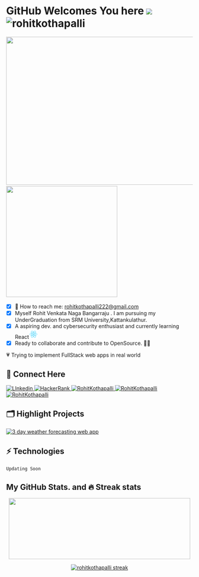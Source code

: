 
<div align="centre" >

 # GitHub Welcomes You here <img src="https://raw.githubusercontent.com/MartinHeinz/MartinHeinz/master/wave.gif" width="40"> <img src="https://komarev.com/ghpvc/?username=rohitkothapalli&label= WELCOME DEVELOPER NO." alt="rohitkothapalli" /> 
</div>

<div>
<img src="https://i.pinimg.com/originals/cd/59/d6/cd59d626dc86397fe45080e6e9c7027d.gif" height="400" width="550"/>
 <img  align="" src="https://i.pinimg.com/originals/f3/88/ce/f388ce9b7b1951263bff620997ff6735.gif" height="300" width="300"/>

 </div>
 
 

<div align = "left">

 
- [x] 📩 How to reach me: [rohitkothapalli222@gmail.com](rohitkothapalli222@gmail.com)
- [x] Myself Rohit Venkata Naga Bangarraju . I am pursuing my UnderGraduation from SRM University,Kattankulathur.
- [x] A aspiring dev. and cybersecurity enthusiast and currently learning React<img height="25" src="https://raw.githubusercontent.com/github/explore/80688e429a7d4ef2fca1e82350fe8e3517d3494d/topics/react/react.png">
- [x] Ready to collaborate and contribute to OpenSource. 🙇‍♂️
 <p>&#128151; Trying to implement FullStack web apps in real world </p>
 
 </div>
 
 
 
 
 
 ## 💐 Connect Here
 
<div align = "centre">
 
<a href="https://www.linkedin.com/in/rohit-kothapalli-079719194/">
  <img align="" alt="LInkedin" width="50px" src="https://raw.githubusercontent.com/peterthehan/peterthehan/master/assets/linkedin.svg" />
</a>
 
<a href="https://www.hackerrank.com/RA1911030010015">
 <img align="" alt="HackerRank" width="50px" src="https://upload.wikimedia.org/wikipedia/commons/thumb/6/6a/Hackerrank_meaningful_logo.svg/216px-Hackerrank_meaningful_logo.svg.png"/>
  
 <a href="https://discord.gg/code">
  <img align="" alt="RohitKothapalli" width="50px" src="https://raw.githubusercontent.com/peterthehan/peterthehan/master/assets/discord.svg" />
</a>
 
 
 <a href="https://www.instagram.com/rohitkothapalli_/">
  <img align="" alt="RohitKothapalli" width="50px" src="https://raw.githubusercontent.com/gist/jemminger/91c69559f5ce1cc45cecc1f2614325c6/raw/809bb0a961444f293a1e65fa4ead494bd93a77c6/instagram.svg" />
</a>
 
 
 
 
 <a href="https://api.whatsapp.com/send?phone=+917569121358&text=Hey%20Rohit">
  <img align="" alt="RohitKothapalli" width="50px" src="https://upload.wikimedia.org/wikipedia/commons/6/6b/WhatsApp.svg" />
</a>
 
 
 
 
 
 
 
 
 
 
 
 
 
 
 
 
 
 
 
 
 
 </div>
 
 
 

 
 ## 🗂️ Highlight Projects
<div>
<a href="https://github.com/rohitkothapalli/weather-forecast">
 
  <img align="center" src="https://github-readme-stats.vercel.app/api/pin/?username=rohitkothapalli&repo=weather-forecast&show_icons=true&line_height=27&title_color=6aa6f8&text_color=8a919a&icon_color=6aa6f8&bg_color=22272e" alt="3 day weather forecasting web app" />
</a>
</div>
 
 



 




 
 
 
 
 

## ⚡ Technologies
 <div>
  <code>Updating Soon</code>
 </div>
 
 
















## My GitHub Stats. and 🔥 Streak stats
<div>
 
<p align = "center">
  <img align="center" width="490" height="165" src="https://github-readme-stats.vercel.app/api?username=rohitkothapalli&show_icons=true&hide_border=false&line_height=20&title_color=f69673&icon_color=1b93c9&show_owner=true"/>
 </p>
 
 </div>
 <div>
 <p align = "center">
 <a href="https://github.com/rohitkothapalli/github-readme-streak-stats">
    <img title="🔥 Get streak stats for your profile at git.io/streak-stats" alt="rohitkothapalli streak" src="https://github-readme-streak-stats.herokuapp.com/?user=rohitkothapalli&theme=monokai-metallian&hide_border=true"/>
  <p>
   
   
   </div>
   
   

   

 







  
 
